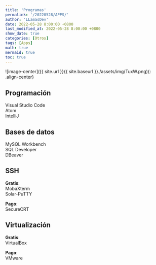 ```yaml
---
title: 'Programas'
permalink: '/20220528/APPS/'
author: 'LLamasDev'
date: 2022-05-28 8:00:00 +0800
last_modified_at: 2022-05-28 8:00:00 +0800
show_date: true
categories: [Otros]
tags: [Apps]
math: true
mermaid: true
toc: true
---
```


![image-center]({{ site.url }}{{ site.baseurl }}./assets/img/TuxW.png){: .align-center}

## Programación

Visual Studio Code  
Atom  
IntelliJ

## Bases de datos

MySQL Workbench  
SQL Developer  
DBeaver

## SSH

**Gratis**:  
MobaXterm  
Solar-PuTTY

**Pago**:  
SecureCRT

## Virtualización

**Gratis**:  
VirtualBox

**Pago**:  
VMware